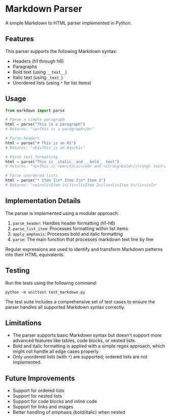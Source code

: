 # Markdown Parser

A simple Markdown to HTML parser implemented in Python.

## Features

This parser supports the following Markdown syntax:

- Headers (h1 through h6)
- Paragraphs
- Bold text (using `__text__`)
- Italic text (using `_text_`)
- Unordered lists (using `*` for list items)

## Usage

```python
from markdown import parse

# Parse a simple paragraph
html = parse("This is a paragraph")
# Returns: "<p>This is a paragraph</p>"

# Parse headers
html = parse("# This is an H1")
# Returns: "<h1>This is an H1</h1>"

# Parse text formatting
html = parse("This is _italic_ and __bold__ text")
# Returns: "<p>This is <em>italic</em> and <strong>bold</strong> text</p>"

# Parse unordered lists
html = parse("* Item 1\n* Item 2\n* Item 3")
# Returns: "<ul><li>Item 1</li><li>Item 2</li><li>Item 3</li></ul>"
```

## Implementation Details

The parser is implemented using a modular approach:

1. `parse_header`: Handles header formatting (h1-h6)
2. `parse_list_item`: Processes formatting within list items
3. `apply_emphasis`: Processes bold and italic formatting
4. `parse`: The main function that processes markdown text line by line

Regular expressions are used to identify and transform Markdown patterns into their HTML equivalents.

## Testing

Run the tests using the following command:

```
python -m unittest test_markdown.py
```

The test suite includes a comprehensive set of test cases to ensure the parser handles all supported Markdown syntax correctly.

## Limitations

- The parser supports basic Markdown syntax but doesn't support more advanced features like tables, code blocks, or nested lists.
- Bold and italic formatting is applied with a simple regex approach, which might not handle all edge cases properly.
- Only unordered lists (with `*`) are supported; ordered lists are not implemented.

## Future Improvements

- Support for ordered lists
- Support for nested lists
- Support for code blocks and inline code
- Support for links and images
- Better handling of emphasis (bold/italic) when nested
